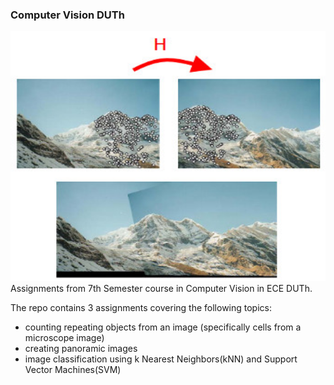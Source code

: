 ### Computer Vision DUTh
<img src="logo.jpeg" alt="Logo" width="600" height="400">
Assignments from 7th Semester course in Computer Vision in ECE DUTh.

The repo contains 3 assignments covering the following topics:
- counting repeating objects from an image (specifically cells from a microscope image)
- creating panoramic images
- image classification using k Nearest Neighbors(kNN) and Support Vector Machines(SVM)
